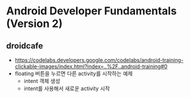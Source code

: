 Android Developer Fundamentals (Version 2)
==========================================

## droidcafe

* https://codelabs.developers.google.com/codelabs/android-training-clickable-images/index.html?index=..%2F..android-training#0
* floating 버튼을 누르면 다른 activity를 시작하는 예제
	* intent 객체 생성
	* intent를 사용해서 새로운 activity 시작

